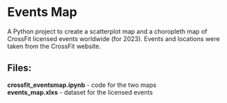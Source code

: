 # Events Map

A Python project to create a scatterplot map and a choropleth map of CrossFit licensed events worldwide (for 2023). Events and locations were taken from the CrossFit website.

## Files: <br>
**crossfit_eventsmap.ipynb** - code for the two maps<br>
**events_map.xlxs** - dataset for the licensed events<br>
